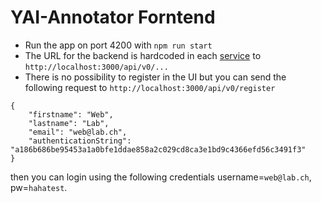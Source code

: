 # YAI-Annotator Forntend
- Run the app on port 4200 with `npm run start`
- The URL for the backend is hardcoded in each [service](./src/app/services/) to `http://localhost:3000/api/v0/...`
- There is no possibility to register in the UI but you can send the following request to `http://localhost:3000/api/v0/register` 

```
{
    "firstname": "Web",
    "lastname": "Lab",
    "email": "web@lab.ch",
    "authenticationString": "a186b686be95453a1a0bfe1ddae858a2c029cd8ca3e1bd9c4366efd56c3491f3"
}
```

then you can login using the following credentials username=`web@lab.ch`, pw=`hahatest`.




